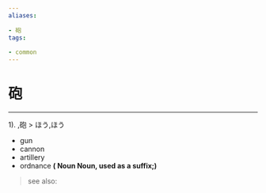 ```yaml
---
aliases:
    
- 砲
tags:
    
- common
---
```


# 砲
---
1).
,砲 > ほう,ほう

- gun
- cannon
- artillery
- ordnance
**( Noun Noun, used as a suffix;)**
> see also: 
            